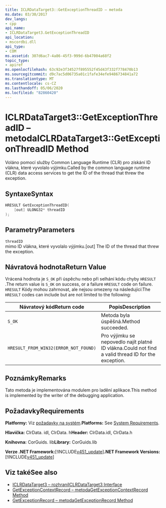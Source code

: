 ```yaml
---
title: ICLRDataTarget3::GetExceptionThreadID – metoda
ms.date: 03/30/2017
dev_langs:
- cpp
api_name:
- ICLRDataTarget3.GetExceptionThreadID
api_location:
- mscordbi.dll
api_type:
- COM
ms.assetid: 307d6ac7-4a86-45f3-999d-6b47004a68f2
topic_type:
- apiref
ms.openlocfilehash: 63c92e3f34527f895552f45d43f332f778470b13
ms.sourcegitcommit: d9c7ac5d06735a01c1fafe34efe9486734841a72
ms.translationtype: MT
ms.contentlocale: cs-CZ
ms.lasthandoff: 05/06/2020
ms.locfileid: "82860420"
---
```

# <a name="iclrdatatarget3getexceptionthreadid-method"></a><span data-ttu-id="a8fdd-102">ICLRDataTarget3::GetExceptionThreadID – metoda</span><span class="sxs-lookup"><span data-stu-id="a8fdd-102">ICLRDataTarget3::GetExceptionThreadID Method</span></span>
<span data-ttu-id="a8fdd-103">Voláno pomocí služby Common Language Runtime (CLR) pro získání ID vlákna, které vyvolalo výjimku.</span><span class="sxs-lookup"><span data-stu-id="a8fdd-103">Called by the common language runtime (CLR) data access services to get the ID of the thread that threw the exception.</span></span>  
  
## <a name="syntax"></a><span data-ttu-id="a8fdd-104">Syntaxe</span><span class="sxs-lookup"><span data-stu-id="a8fdd-104">Syntax</span></span>  
  
```cpp  
HRESULT GetExceptionThreadID(  
    [out] ULONG32* threadID  
);  
```  
  
## <a name="parameters"></a><span data-ttu-id="a8fdd-105">Parametry</span><span class="sxs-lookup"><span data-stu-id="a8fdd-105">Parameters</span></span>  
 `threadID`  
 <span data-ttu-id="a8fdd-106">mimo ID vlákna, které vyvolalo výjimku.</span><span class="sxs-lookup"><span data-stu-id="a8fdd-106">[out] The ID of the thread that threw the exception.</span></span>  
  
## <a name="return-value"></a><span data-ttu-id="a8fdd-107">Návratová hodnota</span><span class="sxs-lookup"><span data-stu-id="a8fdd-107">Return Value</span></span>  
 <span data-ttu-id="a8fdd-108">Vrácená hodnota je `S_OK` při úspěchu nebo při selhání kódu chyby `HRESULT` .</span><span class="sxs-lookup"><span data-stu-id="a8fdd-108">The return value is `S_OK` on success, or a failure `HRESULT` code on failure.</span></span> <span data-ttu-id="a8fdd-109">`HRESULT` Kódy mohou zahrnovat, ale nejsou omezeny na následující:</span><span class="sxs-lookup"><span data-stu-id="a8fdd-109">The `HRESULT` codes can include but are not limited to the following:</span></span>  
  
|<span data-ttu-id="a8fdd-110">Návratový kód</span><span class="sxs-lookup"><span data-stu-id="a8fdd-110">Return code</span></span>|<span data-ttu-id="a8fdd-111">Popis</span><span class="sxs-lookup"><span data-stu-id="a8fdd-111">Description</span></span>|  
|-----------------|-----------------|  
|`S_OK`|<span data-ttu-id="a8fdd-112">Metoda byla úspěšná.</span><span class="sxs-lookup"><span data-stu-id="a8fdd-112">Method succeeded.</span></span>|  
|`HRESULT_FROM_WIN32(ERROR_NOT_FOUND)`|<span data-ttu-id="a8fdd-113">Pro výjimku se nepovedlo najít platné ID vlákna.</span><span class="sxs-lookup"><span data-stu-id="a8fdd-113">Could not find a valid thread ID for the exception.</span></span>|  
  
## <a name="remarks"></a><span data-ttu-id="a8fdd-114">Poznámky</span><span class="sxs-lookup"><span data-stu-id="a8fdd-114">Remarks</span></span>  
 <span data-ttu-id="a8fdd-115">Tato metoda je implementována modulem pro ladění aplikace.</span><span class="sxs-lookup"><span data-stu-id="a8fdd-115">This method is implemented by the writer of the debugging application.</span></span>  
  
## <a name="requirements"></a><span data-ttu-id="a8fdd-116">Požadavky</span><span class="sxs-lookup"><span data-stu-id="a8fdd-116">Requirements</span></span>  
 <span data-ttu-id="a8fdd-117">**Platformy:** Viz [požadavky na systém](../../get-started/system-requirements.md).</span><span class="sxs-lookup"><span data-stu-id="a8fdd-117">**Platforms:** See [System Requirements](../../get-started/system-requirements.md).</span></span>  
  
 <span data-ttu-id="a8fdd-118">**Hlavička:** ClrData. idl, ClrData. h</span><span class="sxs-lookup"><span data-stu-id="a8fdd-118">**Header:** ClrData.idl, ClrData.h</span></span>  
  
 <span data-ttu-id="a8fdd-119">**Knihovna:** CorGuids. lib</span><span class="sxs-lookup"><span data-stu-id="a8fdd-119">**Library:** CorGuids.lib</span></span>  
  
 <span data-ttu-id="a8fdd-120">**Verze .NET Framework:**[!INCLUDE[v451_update](../../../../includes/net-current-v451-nov-plus.md)]</span><span class="sxs-lookup"><span data-stu-id="a8fdd-120">**.NET Framework Versions:** [!INCLUDE[v451_update](../../../../includes/net-current-v451-nov-plus.md)]</span></span>  
  
## <a name="see-also"></a><span data-ttu-id="a8fdd-121">Viz také</span><span class="sxs-lookup"><span data-stu-id="a8fdd-121">See also</span></span>

- [<span data-ttu-id="a8fdd-122">ICLRDataTarget3 – rozhraní</span><span class="sxs-lookup"><span data-stu-id="a8fdd-122">ICLRDataTarget3 Interface</span></span>](iclrdatatarget3-interface.md)
- [<span data-ttu-id="a8fdd-123">GetExceptionContextRecord – metoda</span><span class="sxs-lookup"><span data-stu-id="a8fdd-123">GetExceptionContextRecord Method</span></span>](iclrdatatarget3-getexceptioncontextrecord-method.md)
- [<span data-ttu-id="a8fdd-124">GetExceptionRecord – metoda</span><span class="sxs-lookup"><span data-stu-id="a8fdd-124">GetExceptionRecord Method</span></span>](iclrdatatarget3-getexceptionrecord-method.md)
